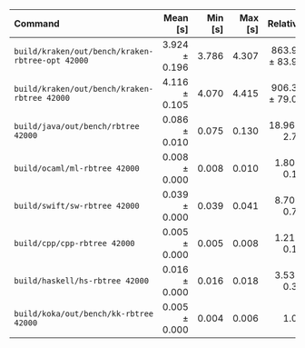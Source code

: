 | Command | Mean [s] | Min [s] | Max [s] | Relative |
|:---|---:|---:|---:|---:|
| `build/kraken/out/bench/kraken-rbtree-opt 42000` | 3.924 ± 0.196 | 3.786 | 4.307 | 863.93 ± 83.96 |
| `build/kraken/out/bench/kraken-rbtree 42000` | 4.116 ± 0.105 | 4.070 | 4.415 | 906.34 ± 79.00 |
| `build/java/out/bench/rbtree 42000` | 0.086 ± 0.010 | 0.075 | 0.130 | 18.96 ± 2.79 |
| `build/ocaml/ml-rbtree 42000` | 0.008 ± 0.000 | 0.008 | 0.010 | 1.80 ± 0.18 |
| `build/swift/sw-rbtree 42000` | 0.039 ± 0.000 | 0.039 | 0.041 | 8.70 ± 0.73 |
| `build/cpp/cpp-rbtree 42000` | 0.005 ± 0.000 | 0.005 | 0.008 | 1.21 ± 0.14 |
| `build/haskell/hs-rbtree 42000` | 0.016 ± 0.000 | 0.016 | 0.018 | 3.53 ± 0.31 |
| `build/koka/out/bench/kk-rbtree 42000` | 0.005 ± 0.000 | 0.004 | 0.006 | 1.00 |
